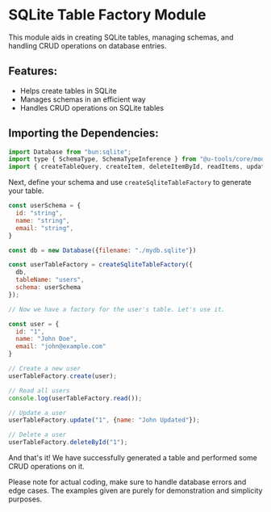 # SQLite Table Factory Module

This module aids in creating SQLite tables, managing schemas, and handling CRUD operations on database entries.

## Features:

- Helps create tables in SQLite
- Manages schemas in an efficient way
- Handles CRUD operations on SQLite tables

## Importing the Dependencies:
```javascript
import Database from "bun:sqlite";
import type { SchemaType, SchemaTypeInference } from "@u-tools/core/modules/types";
import { createTableQuery, createItem, deleteItemById, readItems, updateItem } from "@u-tools/core/sqlite-factory";

```

Next, define your schema and use `createSqliteTableFactory` to generate your table.
```javascript
const userSchema = {
  id: "string",
  name: "string",
  email: "string",
}

const db = new Database({filename: "./mydb.sqlite"})

const userTableFactory = createSqliteTableFactory({
  db, 
  tableName: "users", 
  schema: userSchema
});

// Now we have a factory for the user's table. Let's use it.

const user = {
  id: "1",
  name: "John Doe",
  email: "john@example.com"
}

// Create a new user
userTableFactory.create(user);

// Read all users
console.log(userTableFactory.read());

// Update a user
userTableFactory.update("1", {name: "John Updated"});

// Delete a user
userTableFactory.deleteById("1");
```

And that's it! We have successfully generated a table and performed some CRUD operations on it. 

Please note for actual coding, make sure to handle database errors and edge cases. The examples given are purely for demonstration and simplicity purposes.